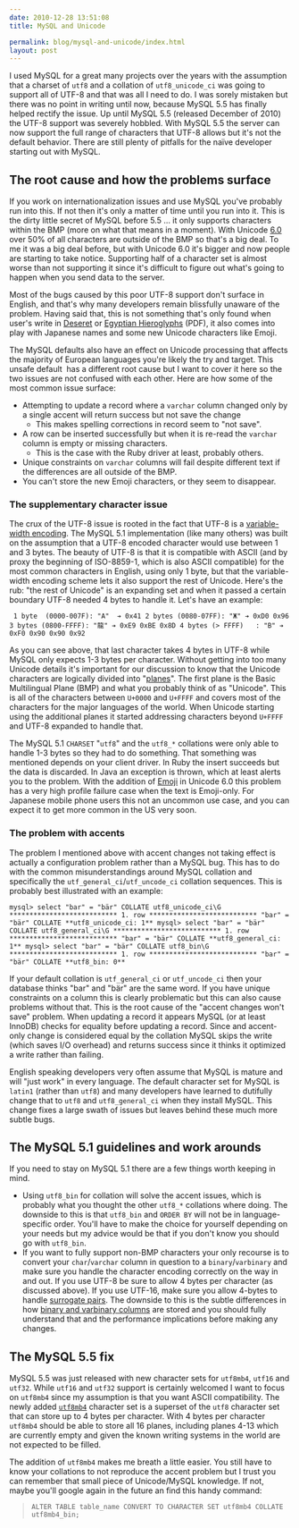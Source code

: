 ```yaml
---
date: 2010-12-28 13:51:08
title: MySQL and Unicode

permalink: blog/mysql-and-unicode/index.html
layout: post
---
```


I used MySQL for a great many projects over the years with the assumption that
a charset of `utf8` and a collation of `utf8_unicode_ci` was going to support
all of UTF-8 and that was all I need to do. I was sorely mistaken but there
was no point in writing until now, because MySQL 5.5 has finally helped
rectify the issue. Up until MySQL 5.5 (released December of 2010) the UTF-8
support was severely hobbled. With MySQL 5.5 the server can now support the
full range of characters that UTF-8 allows but it's not the default behavior.
There are still plenty of pitfalls for the naïve developer starting out with
MySQL.

## The root cause and how the problems surface

If you work on internationalization issues and use MySQL you've probably run
into this. If not then it's only a matter of time until you run into it. This
is the dirty little secret of MySQL before 5.5 … it only supports characters
within the BMP (more on what that means in a moment). With Unicode
[6.0](http://www.unicode.org/charts/PDF/U13000.pdf) over 50% of all characters
are outside of the BMP so that's a big deal. To me it was a big deal before,
but with Unicode 6.0 it's bigger and now people are starting to take notice.
Supporting half of a character set is almost worse than not supporting it
since it's difficult to figure out what's going to happen when you send data
to the server.

Most of the bugs caused by this poor UTF-8 support don't surface in English,
and that's why many developers remain blissfully unaware of the problem.
Having said that, this is not something that's only found when user's write in
[Deseret](http://en.wikipedia.org/wiki/Deseret_alphabet) or [Egyptian Hieroglyphs](http://www.unicode.org/charts/PDF/U13000.pdf) (PDF), it also
comes into play with Japanese names and some new Unicode characters like
Emoji.

The MySQL defaults also have an effect on Unicode processing that affects the
majority of European languages you're likely the try and target. This unsafe
default  has a different root cause but I want to cover it here so the two
issues are not confused with each other. Here are how some of the most common
issue surface:

  * Attempting to update a record where a `varchar` column changed only by a single accent will return success but not save the change 
    * This makes spelling corrections in record seem to "not save".
  * A row can be inserted successfully but when it is re-read the `varchar` column is empty or missing characters. 
    * This is the case with the Ruby driver at least, probably others.
  * Unique constraints on `varchar` columns will fail despite different text if the differences are all outside of the BMP.
  * You can't store the new Emoji characters, or they seem to disappear.

### The supplementary character issue

The crux of the UTF-8 issue is rooted in the fact that UTF-8 is a [variable-width encoding](http://en.wikipedia.org/wiki/Variable-width_encoding). The
MySQL 5.1 implementation (like many others) was built on the assumption that a
UTF-8 encoded character would use between 1 and 3 bytes. The beauty of UTF-8
is that it is compatible with ASCII (and by proxy the beginning of ISO-8859-1,
which is also ASCII compatible) for the most common characters in English,
using only 1 byte, but that the variable-width encoding scheme lets it also
support the rest of Unicode. Here's the rub: "the rest of Unicode" is an
expanding set and when it passed a certain boundary UTF-8 needed 4 bytes to
handle it. Let's have an example:

` 1 byte  (0000-007F): "A"  ➔ 0x41 2 bytes (0080-07FF): "Ж" ➔ 0xD0 0x96 3
bytes (0800-FFFF): "龍" ➔ 0xE9 0xBE 0x8D 4 bytes (> FFFF)   : "В" ➔ 0xF0 0x90
0x90 0x92`

As you can see above, that last character takes 4 bytes in UTF-8 while MySQL
only expects 1-3 bytes per character. Without getting into too many Unicode
details it's important for our discussion to know that the Unicode characters
are logically divided into
"[planes](http://en.wikipedia.org/wiki/Unicode_plane)". The first plane is the
Basic Multilingual Plane (BMP) and what you probably think of as "Unicode".
This is all of the characters between `U+0000` and `U+FFFF` and covers most of
the characters for the major languages of the world. When Unicode starting
using the additional planes it started addressing characters beyond `U+FFFF`
and UTF-8 expanded to handle that.

The MySQL 5.1 `CHARSET` "`utf8`" and the `utf8_*` collations were only able to
handle 1-3 bytes so they had to do something. That something was mentioned
depends on your client driver. In Ruby the insert succeeds but the data is
discarded. In Java an exception is thrown, which at least alerts you to the
problem. With the addition of [Emoji](http://en.wikipedia.org/wiki/Emoji) in
Unicode 6.0 this problem has a very high profile failure case when the text is
Emoji-only. For Japanese mobile phone users this not an uncommon use case, and
you can expect it to get more common in the US very soon.

### The problem with accents

The problem I mentioned above with accent changes not taking effect is
actually a configuration problem rather than a MySQL bug. This has to do with
the common misunderstandings around MySQL collation and specifically the
`utf_general_ci`/`utf_uncode_ci` collation sequences. This is probably best
illustrated with an example:

` mysql> select "bar" = "bär" COLLATE utf8_unicode_ci\G
*************************** 1. row *************************** "bar" = "bär"
COLLATE **utf8_unicode_ci: 1** mysql> select "bar" = "bär" COLLATE
utf8_general_ci\G *************************** 1. row
*************************** "bar" = "bär" COLLATE **utf8_general_ci: 1**
mysql> select "bar" = "bär" COLLATE utf8_bin\G *************************** 1.
row *************************** "bar" = "bär" COLLATE **utf8_bin: 0** `

If your default collation is `utf_general_ci` or `utf_uncode_ci` then your
database thinks "bar" and "bär" are the same word. If you have unique
constraints on a column this is clearly problematic but this can also cause
problems without that. This is the root cause of the "accent changes won't
save" problem. When updating a record it appears MySQL (or at least InnoDB)
checks for equality before updating a record. Since and accent-only change is
considered equal by the collation MySQL skips the write (which saves I/O
overhead) and returns success since it thinks it optimized a write rather than
failing.

English speaking developers very often assume that MySQL is mature and will
"just work" in every language. The default character set for MySQL is `latin1`
(rather than `utf8`) and many developers have learned to dutifully change that
to `utf8` and `utf8_general_ci` when they install MySQL. This change fixes a
large swath of issues but leaves behind these much more subtle bugs.

## The MySQL 5.1 guidelines and work arounds

If you need to stay on MySQL 5.1 there are a few things worth keeping in mind.

  * Using `utf8_bin` for collation will solve the accent issues, which is probably what you thought the other `utf8_*` collations where doing. The downside to this is that `utf8_bin` and `ORDER BY` will not be in language-specific order. You'll have to make the choice for yourself depending on your needs but my advice would be that if you don't know you should go with `utf8_bin`.
  * If you want to fully support non-BMP characters your only recourse is to convert your `char`/`varchar` column in question to a `binary`/`varbinary` and make sure you handle the character encoding correctly on the way in and out. If you use UTF-8 be sure to allow 4 bytes per character (as discussed above). If you use UTF-16, make sure you allow 4-bytes to handle [surrogate pairs](http://en.wikipedia.org/wiki/Mapping_of_Unicode_characters#Surrogates). The downside to this is the subtle differences in how [binary and varbinary columns](http://dev.mysql.com/doc/refman/5.1/en/binary-varbinary.html) are stored and you should fully understand that and the performance implications before making any changes.

## The MySQL 5.5 fix

MySQL 5.5 was just released with new character sets for `utf8mb4`, `utf16` and
`utf32`. While `utf16` and `utf32` support is certainly welcomed I want to
focus on `utf8mb4` since my assumption is that you want ASCII compatibility.
The newly added [`utf8mb4`](http://dev.mysql.com/doc/refman/5.5/en/charset-unicode-utf8mb4.html) character set is a superset of the `utf8` character set
that can store up to 4 bytes per character. With 4 bytes per character
`utf8mb4` should be able to store all 16 planes, including planes 4-13 which
are currently empty and given the known writing systems in the world are not
expected to be filled.

The addition of `utf8mb4` makes me breath a little easier. You still have to
know your collations to not reproduce the accent problem but I trust you can
remember that small piece of Unicode/MySQL knowledge. If not, maybe you'll
google again in the future an find this handy command:

> `ALTER TABLE table_name CONVERT TO CHARACTER SET utf8mb4 COLLATE
utf8mb4_bin;`
